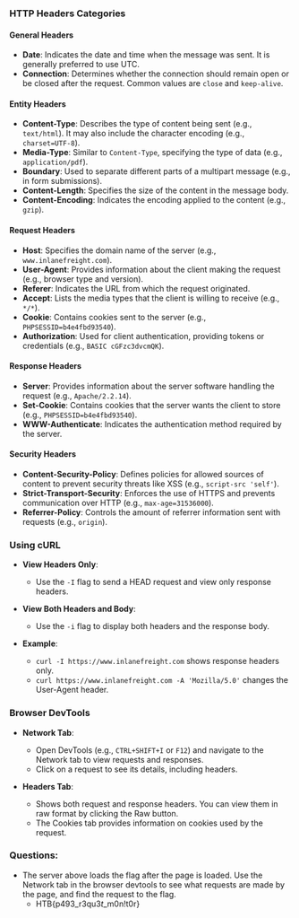 ### HTTP Headers Categories

#### General Headers

- **Date**: Indicates the date and time when the message was sent. It is generally preferred to use UTC.
- **Connection**: Determines whether the connection should remain open or be closed after the request. Common values are `close` and `keep-alive`.

#### Entity Headers

- **Content-Type**: Describes the type of content being sent (e.g., `text/html`). It may also include the character encoding (e.g., `charset=UTF-8`).
- **Media-Type**: Similar to `Content-Type`, specifying the type of data (e.g., `application/pdf`).
- **Boundary**: Used to separate different parts of a multipart message (e.g., in form submissions).
- **Content-Length**: Specifies the size of the content in the message body.
- **Content-Encoding**: Indicates the encoding applied to the content (e.g., `gzip`).

#### Request Headers

- **Host**: Specifies the domain name of the server (e.g., `www.inlanefreight.com`).
- **User-Agent**: Provides information about the client making the request (e.g., browser type and version).
- **Referer**: Indicates the URL from which the request originated.
- **Accept**: Lists the media types that the client is willing to receive (e.g., `*/*`).
- **Cookie**: Contains cookies sent to the server (e.g., `PHPSESSID=b4e4fbd93540`).
- **Authorization**: Used for client authentication, providing tokens or credentials (e.g., `BASIC cGFzc3dvcmQK`).

#### Response Headers

- **Server**: Provides information about the server software handling the request (e.g., `Apache/2.2.14`).
- **Set-Cookie**: Contains cookies that the server wants the client to store (e.g., `PHPSESSID=b4e4fbd93540`).
- **WWW-Authenticate**: Indicates the authentication method required by the server.

#### Security Headers

- **Content-Security-Policy**: Defines policies for allowed sources of content to prevent security threats like XSS (e.g., `script-src 'self'`).
- **Strict-Transport-Security**: Enforces the use of HTTPS and prevents communication over HTTP (e.g., `max-age=31536000`).
- **Referrer-Policy**: Controls the amount of referrer information sent with requests (e.g., `origin`).

### Using cURL

- **View Headers Only**:
    
    - Use the `-I` flag to send a HEAD request and view only response headers.
- **View Both Headers and Body**:
    
    - Use the `-i` flag to display both headers and the response body.
- **Example**:
    
    - `curl -I https://www.inlanefreight.com` shows response headers only.
    - `curl https://www.inlanefreight.com -A 'Mozilla/5.0'` changes the User-Agent header.

### Browser DevTools

- **Network Tab**:
    
    - Open DevTools (e.g., `CTRL+SHIFT+I` or `F12`) and navigate to the Network tab to view requests and responses.
    - Click on a request to see its details, including headers.
- **Headers Tab**:
    
    - Shows both request and response headers. You can view them in raw format by clicking the Raw button.
    - The Cookies tab provides information on cookies used by the request.

### Questions:
- The server above loads the flag after the page is loaded. Use the Network tab in the browser devtools to see what requests are made by the page, and find the request to the flag.
	- HTB{p493_r3qu3$t$_m0n!t0r}